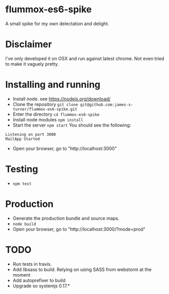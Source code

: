 # flummox-es6-spike
A small spike for my own delectation and delight.

# Disclaimer
I've only developed it on OSX and run against latest chrome.
Not even tried to make it vaguely pretty.

# Installing and running
* Install node. see https://nodejs.org/download/
* Clone the repository
`git clone git@github.com:james-s-turner/flummox-es6-spike.git`
* Enter the directory
`cd flummox-es6-spike`
* Install node modules `npm install`
* Start the server
`npm start`
You should see the following:
```
Listening on port 3000
MailApp Started
```
* Open your browser, go to "http://localhost:3000"

# Testing
* `npm test`

# Production
* Generate the production bundle and source maps.
* `node build`
*  Open your browser, go to "http://localhost:3000/?mode=prod"

# TODO
* Run tests in travis.
* Add libsass to build. Relying on using SASS from webstorm at the moment
* Add autoprefixer to build
* Upgrade so systemjs 0.17.*

